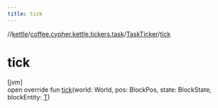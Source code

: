 ```yaml
---
title: tick
---
```

//[kettle](../../../index.html)/[coffee.cypher.kettle.tickers.task](../index.html)/[TaskTicker](index.html)/[tick](tick.html)



# tick



[jvm]\
open override fun [tick](tick.html)(world: World, pos: BlockPos, state: BlockState, blockEntity: [T](index.html))




